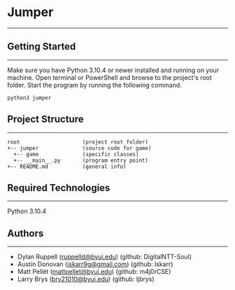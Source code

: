# Jumper
---


## Getting Started
---

Make sure you have Python 3.10.4 or newer installed and running on your machine. Open terminal or PowerShell and
browse to the project's root folder. Start the program by running the following command.

```
python3 jumper
```

## Project Structure
---
```
root                    (project root folder)
+-- jumper              (source code for game)
  +-- game              (specific classes)
  +-- __main__.py       (program entry point)
+-- README.md           (general info)
```

## Required Technologies
---
Python 3.10.4

## Authors
---
* Dylan Ruppell (ruppelld@byui.edu) (github: DigitalNTT-Soul)
* Austin Donovan (iskarr9g@gmail.com) (github: lskarr)
* Matt Pellét (mattpellet@byui.edu) (github: m4j0rCSE)
* Larry Brys (bry21010@byui.edu) (github: ljbrys)